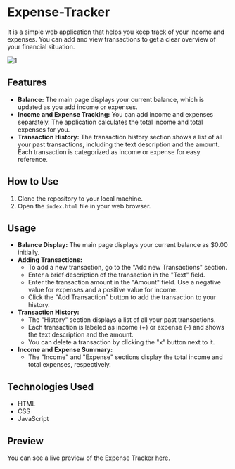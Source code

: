 # Expense-Tracker

It is a simple web application that helps you keep track of your income and expenses. You can add and view transactions to get a clear overview of your financial situation.

![1](https://github.com/Ishika63/Expense-Tracker/assets/80192358/a58b9ac2-6c4a-4612-adfc-7994cab83451)


## Features
- **Balance:** The main page displays your current balance, which is updated as you add income or expenses.
- **Income and Expense Tracking:** You can add income and expenses separately. The application calculates the total income and total expenses for you.
- **Transaction History:** The transaction history section shows a list of all your past transactions, including the text description and the amount. Each transaction is categorized as income or expense for easy reference.

## How to Use
1. Clone the repository to your local machine.
2. Open the `index.html` file in your web browser.

## Usage
- **Balance Display:** The main page displays your current balance as $0.00 initially.
- **Adding Transactions:**
  - To add a new transaction, go to the "Add new Transactions" section.
  - Enter a brief description of the transaction in the "Text" field.
  - Enter the transaction amount in the "Amount" field. Use a negative value for expenses and a positive value for income.
  - Click the "Add Transaction" button to add the transaction to your history.
- **Transaction History:**
  - The "History" section displays a list of all your past transactions.
  - Each transaction is labeled as income (+) or expense (-) and shows the text description and the amount.
  - You can delete a transaction by clicking the "x" button next to it.
- **Income and Expense Summary:**
  - The "Income" and "Expense" sections display the total income and total expenses, respectively.

## Technologies Used
- HTML
- CSS
- JavaScript

## Preview
You can see a live preview of the Expense Tracker [here](https://ishika63.github.io/Expense-Tracker/).


